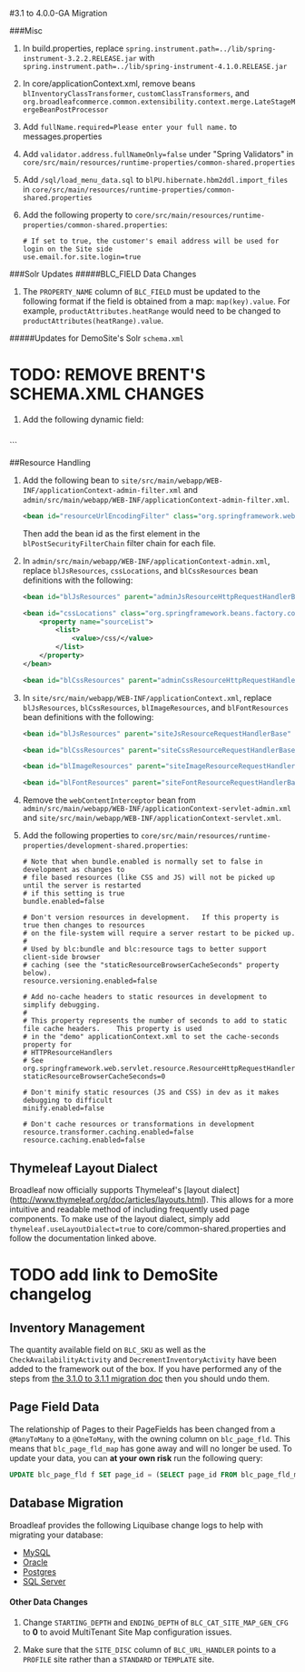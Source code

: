 #3.1 to 4.0.0-GA Migration
  
###Misc
1. In build.properties, replace
  `spring.instrument.path=../lib/spring-instrument-3.2.2.RELEASE.jar`
  with
  `spring.instrument.path=../lib/spring-instrument-4.1.0.RELEASE.jar`
1. In core/applicationContext.xml, remove beans `blInventoryClassTransformer`, `customClassTransformers`, and `org.broadleafcommerce.common.extensibility.context.merge.LateStageMergeBeanPostProcessor`
1. Add `fullName.required=Please enter your full name.` to messages.properties
1. Add `validator.address.fullNameOnly=false` under "Spring Validators" in `core/src/main/resources/runtime-properties/common-shared.properties`
1. Add `/sql/load_menu_data.sql` to `blPU.hibernate.hbm2ddl.import_files` in `core/src/main/resources/runtime-properties/common-shared.properties`
1. Add the following property to `core/src/main/resources/runtime-properties/common-shared.properties`:

    ```
    # If set to true, the customer's email address will be used for login on the Site side
    use.email.for.site.login=true
    ```

###Solr Updates
#####BLC_FIELD Data Changes
1. The `PROPERTY_NAME` column of `BLC_FIELD` must be updated to the following format if the field is obtained from a map: `map(key).value`.
For example, `productAttributes.heatRange` would need to be changed to `productAttributes(heatRange).value`.

#####Updates for DemoSite's Solr `schema.xml`

# TODO: REMOVE BRENT'S SCHEMA.XML CHANGES
 
1.  Add the following dynamic field:

    ```xml
   <dynamicField name="*_searchable" type="text_general" indexed="true" stored="false" />
    ```
    
##Resource Handling
1.  Add the following bean to `site/src/main/webapp/WEB-INF/applicationContext-admin-filter.xml` and `admin/src/main/webapp/WEB-INF/applicationContext-admin-filter.xml`. 

    ```xml
    <bean id="resourceUrlEncodingFilter" class="org.springframework.web.servlet.resource.ResourceUrlEncodingFilter"/>
    ```
    Then add the bean id as the first element in the `blPostSecurityFilterChain` filter chain for each file.
    
1.  In `admin/src/main/webapp/WEB-INF/applicationContext-admin.xml`, replace `blJsResources`, `cssLocations`, and `blCssResources` bean definitions with the following:

    ```xml
    <bean id="blJsResources" parent="adminJsResourceHttpRequestHandlerBase" />
    
    <bean id="cssLocations" class="org.springframework.beans.factory.config.ListFactoryBean">
        <property name="sourceList">
            <list>
                <value>/css/</value>
            </list>
        </property>
    </bean>   
    
    <bean id="blCssResources" parent="adminCssResourceHttpRequestHandlerBase" />
    ```
    
1.  In `site/src/main/webapp/WEB-INF/applicationContext.xml`, replace `blJsResources`, `blCssResources`, `blImageResources`, and `blFontResources` bean definitions with the following:

    ```xml
    <bean id="blJsResources" parent="siteJsResourceRequestHandlerBase" />
    
    <bean id="blCssResources" parent="siteCssResourceRequestHandlerBase" />
    
    <bean id="blImageResources" parent="siteImageResourceRequestHandlerBase" />
    
    <bean id="blFontResources" parent="siteFontResourceRequestHandlerBase" />
    ```
    
1.  Remove the `webContentInterceptor` bean from `admin/src/main/webapp/WEB-INF/applicationContext-servlet-admin.xml` and `site/src/main/webapp/WEB-INF/applicationContext-servlet.xml`.

1. Add the following properties to `core/src/main/resources/runtime-properties/development-shared.properties`:

    ```
    # Note that when bundle.enabled is normally set to false in development as changes to 
    # file based resources (like CSS and JS) will not be picked up until the server is restarted 
    # if this setting is true   
    bundle.enabled=false

    # Don't version resources in development.   If this property is true then changes to resources
    # on the file-system will require a server restart to be picked up.
    # 
    # Used by blc:bundle and blc:resource tags to better support client-side browser
    # caching (see the "staticResourceBrowserCacheSeconds" property below). 
    resource.versioning.enabled=false

    # Add no-cache headers to static resources in development to simplify debugging.
    #
    # This property represents the number of seconds to add to static file cache headers.    This property is used
    # in the "demo" applicationContext.xml to set the cache-seconds property for 
    # HTTPResourceHandlers    
    # See org.springframework.web.servlet.resource.ResourceHttpRequestHandler
    staticResourceBrowserCacheSeconds=0

    # Don't minify static resources (JS and CSS) in dev as it makes debugging to difficult
    minify.enabled=false

    # Don't cache resources or transformations in development
    resource.transformer.caching.enabled=false
    resource.caching.enabled=false
    ```


## Thymeleaf Layout Dialect
  Broadleaf now officially supports Thymeleaf's [layout dialect] (http://www.thymeleaf.org/doc/articles/layouts.html). This allows for a more intuitive and readable method of including frequently used page components. To make use of the layout dialect, simply add ```thymeleaf.useLayoutDialect=true``` to core/common-shared.properties and follow the documentation linked above.
  
# TODO add link to DemoSite changelog
  
## Inventory Management
  The quantity available field on `BLC_SKU` as well as the `CheckAvailabilityActivity` and `DecrementInventoryActivity` have been added to the framework out of the box. If you have performed any of the steps from [the 3.1.0 to 3.1.1 migration doc](http://docs.broadleafcommerce.org/core/3.1/migration-notes/3.1.0-to-3.1.1-migration) then you should undo them.

## Page Field Data
The relationship of Pages to their PageFields has been changed from a `@ManyToMany` to a `@OneToMany`, with the owning column on `blc_page_fld`. This means that `blc_page_fld_map` has gone away and will no longer be used. To update your data, you can **at your own risk** run the following query:

  ```sql
  UPDATE blc_page_fld f SET page_id = (SELECT page_id FROM blc_page_fld_map m WHERE m.page_fld_id = f.page_fld_id)
  ```

## Database Migration
Broadleaf provides the following Liquibase change logs to help with migrating your database:

  - [MySQL](https://github.com/BroadleafCommerce/docs/blob/4.0/Migration-Notes/databasemigrationMySql.xml)
  - [Oracle](https://github.com/BroadleafCommerce/docs/blob/4.0/Migration-Notes/databasemigrationOracle.xml)
  - [Postgres](https://github.com/BroadleafCommerce/docs/blob/4.0/Migration-Notes/databasemigrationPostgres.xml)
  - [SQL Server](https://github.com/BroadleafCommerce/docs/blob/4.0/Migration-Notes/databasemigrationSqlServer.xml)

#### Other Data Changes
1.  Change `STARTING_DEPTH` and `ENDING_DEPTH` of `BLC_CAT_SITE_MAP_GEN_CFG` to **0** to avoid MultiTenant Site Map configuration issues.

1.  Make sure that the `SITE_DISC` column of `BLC_URL_HANDLER` points to a `PROFILE` site rather than a `STANDARD` or `TEMPLATE` site.